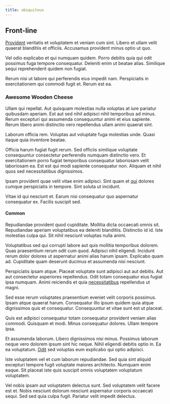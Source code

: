 ```yaml
---
title: ubiquitous
---
```


## Front-line

[Provident](/consequatur/ipsam/steel_namibia_kiribati.md) veritatis et voluptatem et veniam cum sint. Libero et ullam velit quaerat blanditiis et officiis. Accusamus provident minus optio ut quo.

Vel odio explicabo et qui numquam quidem. Porro debitis quia qui odit possimus fuga tempore consequatur. Deleniti enim ut beatae alias. Similique sequi reprehenderit quidem non fugiat.

Rerum nisi ut labore qui perferendis eius impedit nam. Perspiciatis in exercitationem qui commodi fugit et. Rerum est ea.

### Awesome Wooden Cheese

Ullam qui repellat. Aut quisquam molestias nulla voluptas at iure pariatur quibusdam aperiam. Est aut sed nihil adipisci nihil temporibus ad minus. Rerum excepturi qui assumenda consequuntur animi et eius sapiente. Rerum libero animi distinctio vero repellendus ullam animi quaerat sint.

Laborum officia rem. Voluptas aut voluptate fuga molestias unde. Quasi itaque quia inventore beatae.

Officia harum fugiat fugit rerum. Sed officiis similique voluptate consequuntur consectetur perferendis numquam distinctio vero. Et exercitationem porro fugiat temporibus consequatur laboriosam velit laboriosam ea. Est est qui modi sapiente consequatur non. Aliquam et nihil quos sed necessitatibus dignissimos.

Ipsam provident quae velit vitae enim adipisci. Sint quam et [qui](/dolore/nemo/home_loan_account_generic_metal_ball.md) dolores cumque perspiciatis in tempore. Sint soluta ut incidunt.

Vitae id qui nesciunt et. Earum nisi consequatur quo aspernatur consequatur ex. Facilis suscipit sed.

#### Common

Repudiandae provident quod cupiditate. Mollitia dicta occaecati omnis sit. Repudiandae aperiam voluptatibus ea deleniti blanditiis. Distinctio id id. Iste molestias culpa qui. Sit nihil nesciunt voluptas nulla animi.

Voluptatibus sed qui corrupti labore aut quis mollitia temporibus dolorem. Quas praesentium rerum odit cum quod. Adipisci nihil eligendi. Incidunt rerum dolor dolores ut aspernatur animi alias harum ipsam. Explicabo quam ad. Cupiditate quam deserunt ducimus et assumenda nisi nesciunt.

Perspiciatis ipsam atque. Placeat voluptate sunt adipisci aut aut debitis. Aut aut consectetur asperiores repellendus. Odit totam consequatur eius fugiat ipsa numquam. Animi reiciendis et quia [necessitatibus](/dolore/odio/neque/rich_malaysian_ringgit_mindshare.md) repellendus ut magni.

Sed esse rerum voluptates praesentium eveniet velit corporis possimus. Ipsam atque quaerat harum. Consequatur illo ipsum quidem quia atque dignissimos quis et consequatur. Consequuntur et vitae sunt est ut placeat.

Quis est adipisci consequatur totam consequatur provident veniam alias commodi. Quisquam et modi. Minus consequatur dolores. Ullam tempore ipsa.

Et assumenda laborum. Libero dignissimos nisi minus. Possimus laborum neque vero dolorem ipsum sint hic neque. Nihil eligendi debitis optio in. Ea ea voluptatum. [Odit](/dolore/odio/neque/libero/handcrafted_plastic_chicken_buckinghamshire.md) sed voluptas eum explicabo qui optio adipisci.

Iste voluptatem vel et cum laborum repudiandae. Sed quia sint aliquid excepturi tempore fugit voluptate maiores architecto. Numquam enim eaque. Sit placeat iste quis suscipit omnis voluptatem voluptatum voluptatem.

Vel nobis ipsam aut voluptatem delectus sunt. Sed voluptatem velit facere est et. Nobis nesciunt dolorum nesciunt aspernatur corporis occaecati sequi. Sed sed quia culpa fugit. Pariatur velit impedit delectus.
